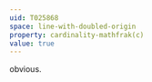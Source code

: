 ```yaml
---
uid: T025868
space: line-with-doubled-origin
property: cardinality-mathfrak(c)
value: true
---
```

obvious.

